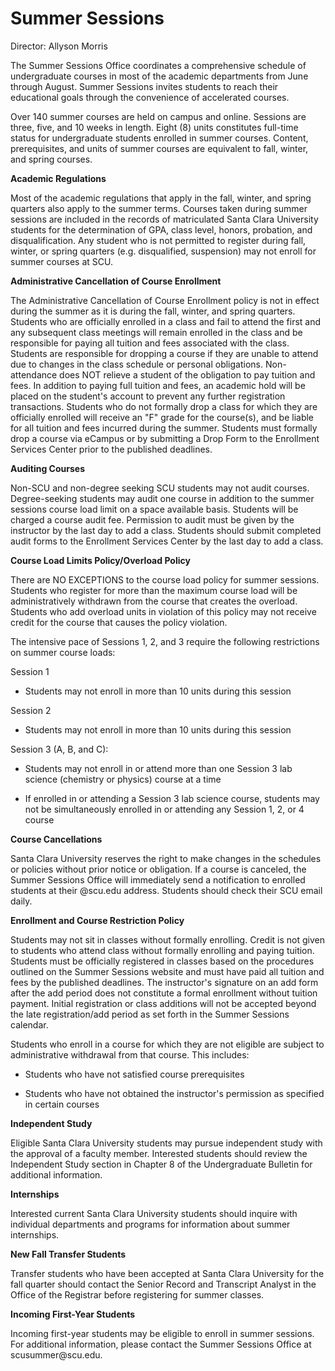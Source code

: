 Summer Sessions
===============

Director: Allyson Morris

The Summer Sessions Office coordinates a comprehensive schedule of undergraduate courses in most of the academic departments from June through August. Summer Sessions invites students to reach their educational goals through the convenience of accelerated courses.

Over 140 summer courses are held on campus and online. Sessions are three, five, and 10 weeks in length. Eight (8) units constitutes full-time status for undergraduate students enrolled in summer courses. Content, prerequisites, and units of summer courses are equivalent to fall, winter, and spring courses.

**Academic Regulations**

Most of the academic regulations that apply in the fall, winter, and spring quarters also apply to the summer terms. Courses taken during summer sessions are included in the records of matriculated Santa Clara University students for the determination of GPA, class level, honors, probation, and disqualification. Any student who is not permitted to register during fall, winter, or spring quarters (e.g. disqualified, suspension) may not enroll for summer courses at SCU.

**Administrative Cancellation of Course Enrollment**

The Administrative Cancellation of Course Enrollment policy is not in effect during the summer as it is during the fall, winter, and spring quarters. Students who are officially enrolled in a class and fail to attend the first and any subsequent class meetings will remain enrolled in the class and be responsible for paying all tuition and fees associated with the class. Students are responsible for dropping a course if they are unable to attend due to changes in the class schedule or personal obligations. Non-attendance does NOT relieve a student of the obligation to pay tuition and fees. In addition to paying full tuition and fees, an academic hold will be placed on the student's account to prevent any further registration transactions. Students who do not formally drop a class for which they are officially enrolled will receive an "F" grade for the course(s), and be liable for all tuition and fees incurred during the summer. Students must formally drop a course via eCampus or by submitting a Drop Form to the Enrollment Services Center prior to the published deadlines.

**Auditing Courses**

Non-SCU and non-degree seeking SCU students may not audit courses. Degree-seeking students may audit one course in addition to the summer sessions course load limit on a space available basis. Students will be charged a course audit fee. Permission to audit must be given by the instructor by the last day to add a class. Students should submit completed audit forms to the Enrollment Services Center by the last day to add a class.

**Course Load Limits Policy/Overload Policy**

There are NO EXCEPTIONS to the course load policy for summer sessions. Students who register for more than the maximum course load will be administratively withdrawn from the course that creates the overload. Students who add overload units in violation of this policy may not receive credit for the course that causes the policy violation.

The intensive pace of Sessions 1, 2, and 3 require the following restrictions on summer course loads:

Session 1

-   Students may not enroll in more than 10 units during this session

Session 2

-   Students may not enroll in more than 10 units during this session

Session 3 (A, B, and C):

-   Students may not enroll in or attend more than one Session 3 lab science (chemistry or physics) course at a time

-   If enrolled in or attending a Session 3 lab science course, students may not be simultaneously enrolled in or attending any Session 1, 2, or 4 course

**Course Cancellations**

Santa Clara University reserves the right to make changes in the schedules or policies without prior notice or obligation. If a course is canceled, the Summer Sessions Office will immediately send a notification to enrolled students at their \@scu.edu address. Students should check their SCU email daily.

**Enrollment and Course Restriction Policy**

Students may not sit in classes without formally enrolling. Credit is not given to students who attend class without formally enrolling and paying tuition. Students must be officially registered in classes based on the procedures outlined on the Summer Sessions website and must have paid all tuition and fees by the published deadlines. The instructor's signature on an add form after the add period does not constitute a formal enrollment without tuition payment. Initial registration or class additions will not be accepted beyond the late registration/add period as set forth in the Summer Sessions calendar.

Students who enroll in a course for which they are not eligible are subject to administrative withdrawal from that course. This includes:

-   Students who have not satisfied course prerequisites

-   Students who have not obtained the instructor's permission as specified in certain courses

**Independent Study**

Eligible Santa Clara University students may pursue independent study with the approval of a faculty member. Interested students should review the Independent Study section in Chapter 8 of the Undergraduate Bulletin for additional information.

**Internships**

Interested current Santa Clara University students should inquire with individual departments and programs for information about summer internships.

**New Fall Transfer Students**

Transfer students who have been accepted at Santa Clara University for the fall quarter should contact the Senior Record and Transcript Analyst in the Office of the Registrar before registering for summer classes.

**Incoming First-Year Students**

Incoming first-year students may be eligible to enroll in summer sessions. For additional information, please contact the Summer Sessions Office at scusummer\@scu.edu.
